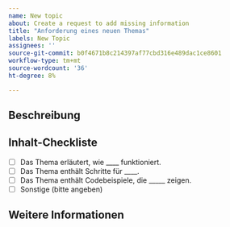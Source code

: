 ```yaml
---
name: New topic
about: Create a request to add missing information
title: "Anforderung eines neuen Themas"
labels: New Topic
assignees: ''
source-git-commit: b0f4671b8c214397af77cbd316e489dac1ce8601
workflow-type: tm+mt
source-wordcount: '36'
ht-degree: 8%

---
```



## Beschreibung

<!-- (REQUIRED) What topic is missing? -->

## Inhalt-Checkliste

<!-- (REQUIRED) List specific information or details to include in this topic. -->

<!-- Use the following checklist template as a starting point -->

- [ ] Das Thema erläutert, wie ____ funktioniert.
- [ ] Das Thema enthält Schritte für ____.
- [ ] Das Thema enthält Codebeispiele, die _____ zeigen.
- [ ] Sonstige (bitte angeben)

## Weitere Informationen

<!-- (OPTIONAL) Any information you already know or other online resources that cover this topic -->

<!--
Thank you for taking the time to report this issue!
GitHub Issues in this repo should relate to this project's codebase.

Before submitting this issue, please make sure you are complying with our Code of Conduct:
https://github.com/AdobeDocs/commerce-operations.en/blob/main/code-of-conduct.md

Issues that do not comply with our Code of Conduct or do not contain enough information may be closed at the maintainers' discretion.

Feel free to remove this section before creating this issue.
-->

